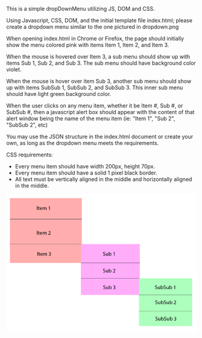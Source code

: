 This is a simple dropDownMenu utilizing JS, DOM and CSS. 

Using Javascript, CSS, DOM, and the initial template file index.html;
please create a dropdown menu similar to the one pictured in dropdown.png

When opening index.html in Chrome or Firefox, the page should initially show the
menu colored pink with items Item 1, Item 2, and Item 3.

When the mouse is hovered over Item 3, a sub menu should show up with items
Sub 1, Sub 2, and Sub 3. The sub menu should have background color violet.

When the mouse is hover over item Sub 3, another sub menu should show up with
items SubSub 1, SubSub 2, and SubSub 3.  This inner sub menu should have light
green background color.

When the user clicks on any menu item, whether it be Item #, Sub #, or SubSub #,
then a javascript alert box should appear with the content of that alert window
being the name of the menu item (ie: "Item 1", "Sub 2", "SubSub 2", etc)

You may use the JSON structure in the index.html document or create your own,
as long as the dropdown menu meets the requirements.

CSS requirements:
  - Every menu item should have width 200px, height 70px.
  - Every menu item should have a solid 1 pixel black border.
  - All text must be vertically aligned in the middle and horizontally aligned
    in the middle.

![alt tag](https://github.com/gtdeng/dropDownMenu/blob/master/dropdown.png)
